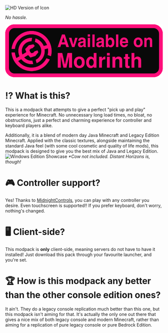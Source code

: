 ![HD Version of Icon](https://cdn.modrinth.com/data/cached_images/5d248641c09f962019189df499d07b31eab24c44_0.webp)

_No hassle._

[![Available on Modrinth](/available-modrinth.png)](https://modrinth.com/modpack/windows-edition)

# ⁉️ What is this?

This is a modpack that attempts to give a perfect "pick up and play" experience for Minecraft. No unnecessary long load times, no bloat, no obstructions, just a perfect and charming experience for controller and keyboard players alike.

Additionally, it is a blend of modern day Java Minecraft and Legacy Edition Minecraft. Applied with the classic textures, alongside maintaining the standard Java feel (with some cool cosmetic and quality of life mods), this modpack is designed to give you the best mix of Java and Legacy Edition.
![Windows Edition Showcase](https://i.imgur.com/EILbWAB.jpeg)
_*Cow not included. Distant Horizons is, though!_

# 🎮 Controller support?

Yes! Thanks to [MidnightControls](https://modrinth.com/mod/midnightcontrols), you can play with any controller you desire. Even touchscreen is supported!! If you prefer keyboard, don't worry, nothing's changed.

# 🖥️ Client-side?

This modpack is **only** client-side, meaning servers do not have to have it installed! Just download this pack through your favourite launcher, and you're set.

# 🏆 How is this modpack any better than the other console edition ones?

It ain't. They do a legacy console replication much better than this one, but this modpack isn't aiming for that. It's actually the only one out there that gives a nice mix of both legacy console and modern Minecraft, rather than aiming for a replication of pure legacy console or pure Bedrock Edition.
